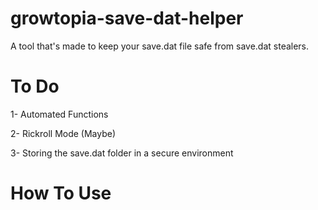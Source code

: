 # growtopia-save-dat-helper
A tool that's made to keep your save.dat file safe from save.dat stealers. 

# To Do
1- Automated Functions

2- Rickroll Mode (Maybe)

3- Storing the save.dat folder in a secure environment

# How To Use
